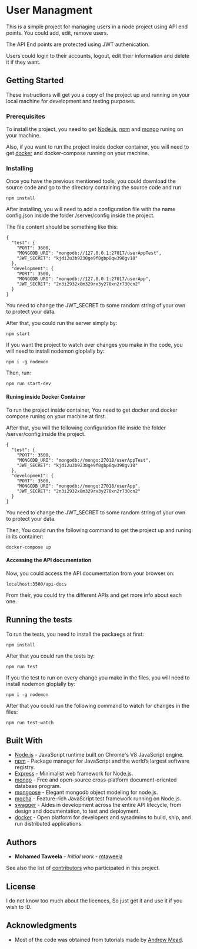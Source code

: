 # User Managment

This is a simple project for managing users in a node project using API end points. You could add, edit, remove users. 

The API End points are protected using JWT authenication.

Users could login to their accounts, logout, edit their information and delete it if they want.

## Getting Started

These instructions will get you a copy of the project up and running on your local machine for development and testing purposes.

### Prerequisites

To install the project, you need to get [Node.js](https://nodejs.org/), [npm](https://www.npmjs.com/) and [mongo](https://www.mongodb.com/) runing on your machine.

Also, if you want to run the project inside docker container, you will need to get [docker](https://www.docker.com/) and docker-compose running on your machine.

### Installing
Once you have the previous mentioned tools, you could download the source code and go to the directory containing the source code and run

```
npm install
```

After installing, you will need to add a configuration file with the name config.json inside the folder /server/config inside the project.

The file content should be something like this:

```
{
  "test": {
    "PORT": 3600,
    "MONGODB_URI": "mongodb://127.0.0.1:27017/userAppTest",
    "JWT_SECRET": "kjdi2u3b9238ge9f8gbp8qw398gv18"
  },
  "development": {
    "PORT": 3500,
    "MONGODB_URI": "mongodb://127.0.0.1:27017/userApp",
    "JWT_SECRET": "2n3i2932x8m329rx3y270xn2r730cn2"
  }
}

```
You need to change the JWT_SECRET to some random string of your own to protect your data.

After that, you could run the server simply by:
```
npm start
```

If you want the project to watch over changes you make in the code,  you will need to install nodemon gloplally by:

```
npm i -g nodemon
```
Then, run:

```
npm run start-dev
```

#### Runing inside Docker Container

To run the project inside container, You need to get docker and docker compose runing on your machine at first.

After that, you will the following configuration file inside the folder /server/config inside the project.
```
{
  "test": {
    "PORT": 3500,
    "MONGODB_URI": "mongodb://mongo:27018/userAppTest",
    "JWT_SECRET": "kjdi2u3b9238ge9f8gbp8qw398gv18"
  },
  "development": {
    "PORT": 3500,
    "MONGODB_URI": "mongodb://mongo:27018/userApp",
    "JWT_SECRET": "2n3i2932x8m329rx3y270xn2r730cn2"
  }
}

```
You need to change the JWT_SECRET to some random string of your own to protect your data.

Then, You could run the following command to get the project up and runing in its container:
```
docker-compose up
```

#### Accessing the API documentation

Now, you could access the API documentation from your browser on:
```
localhost:3500/api-docs
```
From their, you could try the different APIs and get more info about each one.


## Running the tests

To run the tests, you need to install the packaegs at first:

```
npm install
```

After that you could run the tests by:

```
npm run test
```

If you the test to run on every change you make in the files, you will need to install nodemon gloplally by:

```
npm i -g nodemon
```

After that you could run the following command to watch for changes in the files:

```
npm run test-watch
```

## Built With

* [Node.js](https://nodejs.org/) - JavaScript runtime built on Chrome's V8 JavaScript engine.
* [npm](https://www.npmjs.com/) - Package manager for JavaScript and the world’s largest software registry.
* [Express](https://expressjs.com/) - Minimalist web framework for Node.js.
* [mongo](https://www.mongodb.com/) - Free and open-source cross-platform document-oriented database program.
* [mongoose](https://mongoosejs.com/) - Elegant mongodb object modeling for node.js.
* [mocha](https://mochajs.org/) - Feature-rich JavaScript test framework running on Node.js.
* [swagger](https://swagger.io/) - Aides in development across the entire API lifecycle, from design and documentation, to test and deployment.
* [docker](https://www.docker.com/) - Open platform for developers and sysadmins to build, ship, and run distributed applications.

## Authors

* **Mohamed Taweela** - *Initial work* - [mtaweela](https://github.com/mtaweela)

See also the list of [contributors](https://github.com/mtaweela/userManagment/graphs/contributors) who participated in this project.

## License

I do not know too much about the licences, So just get it and use it if you wish to :D.

## Acknowledgments

* Most of the code was obtained from tutorials made by [Andrew Mead](https://www.udemy.com/user/andrewmead/).